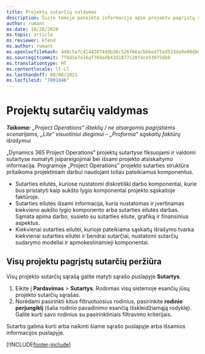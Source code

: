 ```yaml
---
title: Projektų sutarčių valdymas
description: Šioje temoje pateikta informacija apie projektu pagrįstų sutarčių peržiūrą.
author: rumant
ms.date: 10/26/2020
ms.topic: article
ms.reviewer: kfend
ms.author: rumant
ms.openlocfilehash: 448c5a7c4144387440b26c526f66acbbbe475ad533da9e00db0eb5d5e86be9e8
ms.sourcegitcommit: 7f8d1e7a16af769adb43d1877c28fdce53975db8
ms.translationtype: HT
ms.contentlocale: lt-LT
ms.lasthandoff: 08/06/2021
ms.locfileid: "7001846"
---
```

# <a name="manage-project-contracts"></a>Projektų sutarčių valdymas

_**Taikoma:** „Project Operations“ išteklių / ne atsargomis pagrįstiems scenarijams, „Lite“ visuotiniui diegimui – „Proforma“ sąskaitų faktūrų išrašymui_

„Dynamics 365 Project Operations“ projektų sutartyse fiksuojami ir valdomi sutartyse numatyti įsipareigojimai bei išsami projekto atsiskaitymo informacija. Programoje „Project Operations” projekto sutarties struktūra pritaikoma projektiniam darbui naudojant toliau pateikiamus komponentus.

- Sutarties eilutės, kuriose nustatomi diskretiški darbo komponentai, kurie bus pristatyti kaip aukšto lygio komponentai projekto sąskaitoje faktūroje.
- Sutarties eilutės išsami informacija, kuria nustatomas ir įvertinamas kiekvieno aukšto lygio komponento arba sutarties eilutės darbas. Sąmata apima darbo, susieto su sutarties eilute, grafiką ir finansinius aspektus.
- Kiekvienai sutarties eilutei, kurioje pateikiama sąskaitų išrašymo tvarka kiekvienai sutarties eilutei ir bendrai sutarčiai, nustatomi sutarčių sudarymo modeliai ir apmokestinamieji komponentai.

## <a name="view-all-project-based-contracts"></a>Visų projektu pagrįstų sutarčių peržiūra

Visų projekto sutarčių sąrašą galite matyti sąrašo puslapyje **Sutartys**. 

1. Eikite į **Pardavimas** > **Sutartys**. Rodomas visų sistemoje esančių jūsų projekto sutarčių sąrašas. 
2. Norėdami pasirinkti kitus filtruotuosius rodinius, pasirinkite **rodinio perjungiklį** (šalia rodinio pavadinimo esančią išskleidžiamąją rodyklę). Galite kurti savo rodinius su pasirinktiniais filtravimo kriterijais.

Sutartis galima kurti arba naikinti šiame sąrašo puslapyje arba išsamios informacijos puslapyje.


[!INCLUDE[footer-include](../../includes/footer-banner.md)]